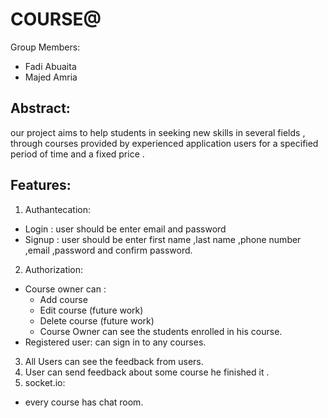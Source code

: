 # COURSE@

Group Members:
* Fadi Abuaita
* Majed Amria


## Abstract:
our project aims to help students in seeking new skills  in several fields ,
through courses  provided by  experienced application users for a specified period of time and a fixed price .

##	Features:
1. Authantecation:
  * Login : user should be enter email and password
  * Signup : user should be enter first name ,last name ,phone number ,email ,password and confirm password.
2. Authorization:
  * Course owner can :
    * Add course
    * Edit course (future work)
    * Delete course (future work)
    * Course Owner can see the students enrolled in his course.
  * Registered user: can sign in to any courses.

3. All Users can see the feedback from users.
4. User can send feedback about some course he finished it .
5. socket.io:
  * every course has chat room.

